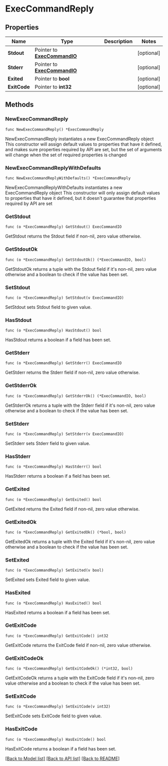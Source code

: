 # ExecCommandReply

## Properties

Name | Type | Description | Notes
------------ | ------------- | ------------- | -------------
**Stdout** | Pointer to [**ExecCommandIO**](ExecCommandIO.md) |  | [optional] 
**Stderr** | Pointer to [**ExecCommandIO**](ExecCommandIO.md) |  | [optional] 
**Exited** | Pointer to **bool** |  | [optional] 
**ExitCode** | Pointer to **int32** |  | [optional] 

## Methods

### NewExecCommandReply

`func NewExecCommandReply() *ExecCommandReply`

NewExecCommandReply instantiates a new ExecCommandReply object
This constructor will assign default values to properties that have it defined,
and makes sure properties required by API are set, but the set of arguments
will change when the set of required properties is changed

### NewExecCommandReplyWithDefaults

`func NewExecCommandReplyWithDefaults() *ExecCommandReply`

NewExecCommandReplyWithDefaults instantiates a new ExecCommandReply object
This constructor will only assign default values to properties that have it defined,
but it doesn't guarantee that properties required by API are set

### GetStdout

`func (o *ExecCommandReply) GetStdout() ExecCommandIO`

GetStdout returns the Stdout field if non-nil, zero value otherwise.

### GetStdoutOk

`func (o *ExecCommandReply) GetStdoutOk() (*ExecCommandIO, bool)`

GetStdoutOk returns a tuple with the Stdout field if it's non-nil, zero value otherwise
and a boolean to check if the value has been set.

### SetStdout

`func (o *ExecCommandReply) SetStdout(v ExecCommandIO)`

SetStdout sets Stdout field to given value.

### HasStdout

`func (o *ExecCommandReply) HasStdout() bool`

HasStdout returns a boolean if a field has been set.

### GetStderr

`func (o *ExecCommandReply) GetStderr() ExecCommandIO`

GetStderr returns the Stderr field if non-nil, zero value otherwise.

### GetStderrOk

`func (o *ExecCommandReply) GetStderrOk() (*ExecCommandIO, bool)`

GetStderrOk returns a tuple with the Stderr field if it's non-nil, zero value otherwise
and a boolean to check if the value has been set.

### SetStderr

`func (o *ExecCommandReply) SetStderr(v ExecCommandIO)`

SetStderr sets Stderr field to given value.

### HasStderr

`func (o *ExecCommandReply) HasStderr() bool`

HasStderr returns a boolean if a field has been set.

### GetExited

`func (o *ExecCommandReply) GetExited() bool`

GetExited returns the Exited field if non-nil, zero value otherwise.

### GetExitedOk

`func (o *ExecCommandReply) GetExitedOk() (*bool, bool)`

GetExitedOk returns a tuple with the Exited field if it's non-nil, zero value otherwise
and a boolean to check if the value has been set.

### SetExited

`func (o *ExecCommandReply) SetExited(v bool)`

SetExited sets Exited field to given value.

### HasExited

`func (o *ExecCommandReply) HasExited() bool`

HasExited returns a boolean if a field has been set.

### GetExitCode

`func (o *ExecCommandReply) GetExitCode() int32`

GetExitCode returns the ExitCode field if non-nil, zero value otherwise.

### GetExitCodeOk

`func (o *ExecCommandReply) GetExitCodeOk() (*int32, bool)`

GetExitCodeOk returns a tuple with the ExitCode field if it's non-nil, zero value otherwise
and a boolean to check if the value has been set.

### SetExitCode

`func (o *ExecCommandReply) SetExitCode(v int32)`

SetExitCode sets ExitCode field to given value.

### HasExitCode

`func (o *ExecCommandReply) HasExitCode() bool`

HasExitCode returns a boolean if a field has been set.


[[Back to Model list]](../README.md#documentation-for-models) [[Back to API list]](../README.md#documentation-for-api-endpoints) [[Back to README]](../README.md)


